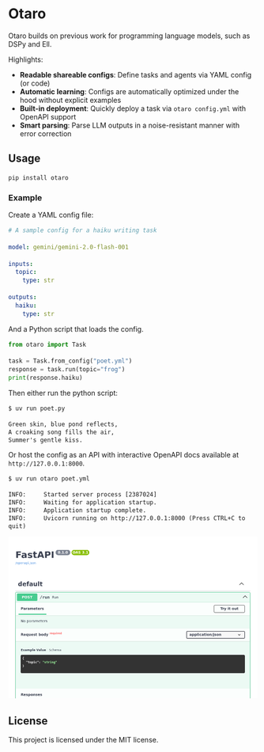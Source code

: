 # Otaro

Otaro builds on previous work for programming language models, such as DSPy and Ell.

Highlights:

- **Readable shareable configs**: Define tasks and agents via YAML config (or code)
- **Automatic learning**: Configs are automatically optimized under the hood without explicit examples
- **Built-in deployment**: Quickly deploy a task via `otaro config.yml` with OpenAPI support
- **Smart parsing**: Parse LLM outputs in a noise-resistant manner with error correction

## Usage

```
pip install otaro
```

### Example

Create a YAML config file:

```YAML title="poet.yml"
# A sample config for a haiku writing task

model: gemini/gemini-2.0-flash-001

inputs:
  topic:
    type: str

outputs:
  haiku:
    type: str
```

And a Python script that loads the config.

```Python title="poet.py"
from otaro import Task

task = Task.from_config("poet.yml")
response = task.run(topic="frog")
print(response.haiku)
```

Then either run the python script:

<!-- termynal -->

```console
$ uv run poet.py

Green skin, blue pond reflects,
A croaking song fills the air,
Summer's gentle kiss.
```

Or host the config as an API with interactive OpenAPI docs available at `http://127.0.0.1:8000`.

<!-- termynal -->

```console
$ uv run otaro poet.yml

INFO:     Started server process [2387024]
INFO:     Waiting for application startup.
INFO:     Application startup complete.
INFO:     Uvicorn running on http://127.0.0.1:8000 (Press CTRL+C to quit)
```

![OpenAPI docs](assets/openapi_screenshot.png)

## License

This project is licensed under the MIT license.
